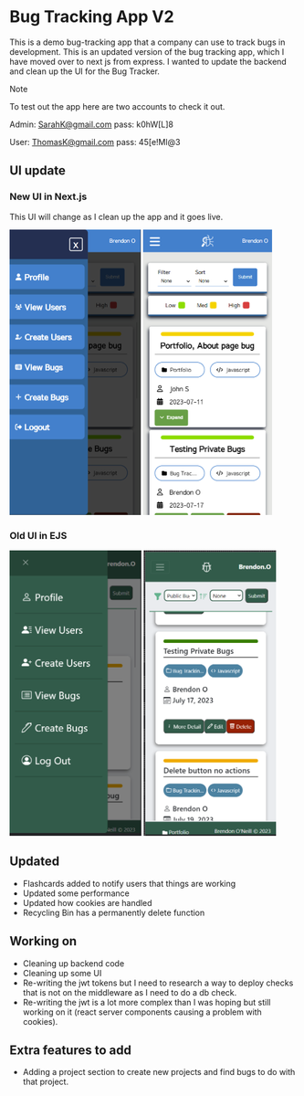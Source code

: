 # Bug Tracking App V2
This is a demo bug-tracking app that a company can use to track bugs in development.
This is an updated version of the bug tracking app, which I have moved over to next js from express. I wanted to update the backend and clean up the UI for the Bug Tracker.

> [!NOTE]
> To test out the app here are two accounts to check it out.
>
> Admin:
> SarahK@gmail.com  pass:  k0hW[L]8
>  
> User:
> ThomasK@gmail.com pass:  45[e!Ml@3
> 

## UI update
### New UI in Next.js
This UI will change as I clean up the app and it goes live. 

<img src="public/new-bug-1.png" height="500"> <img src="public/new-bug-2.png" height="500">

### Old UI in EJS
<img src="public/old-bug-1.png" height="500"> <img src="public/old-bug-2.png" height="500">
 

## Updated
- Flashcards added to notify users that things are working
- Updated some performance
- Updated how cookies are handled
- Recycling Bin has a permanently delete function

## Working on
- Cleaning up backend code
- Cleaning up some UI
- Re-writing the jwt tokens but I need to research a way to deploy checks that is not on the middleware as I need to do a db check.
- Re-writing the jwt is a lot more complex than I was hoping but still working on it (react server components causing a problem with cookies).

## Extra features to add
- Adding a project section to create new projects and find bugs to do with that project.



